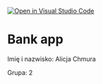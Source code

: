 [![Open in Visual Studio Code](https://classroom.github.com/assets/open-in-vscode-718a45dd9cf7e7f842a935f5ebbe5719a5e09af4491e668f4dbf3b35d5cca122.svg)](https://classroom.github.com/online_ide?assignment_repo_id=12329608&assignment_repo_type=AssignmentRepo)
# Bank app

Imię i nazwisko: Alicja Chmura

Grupa: 2
 
